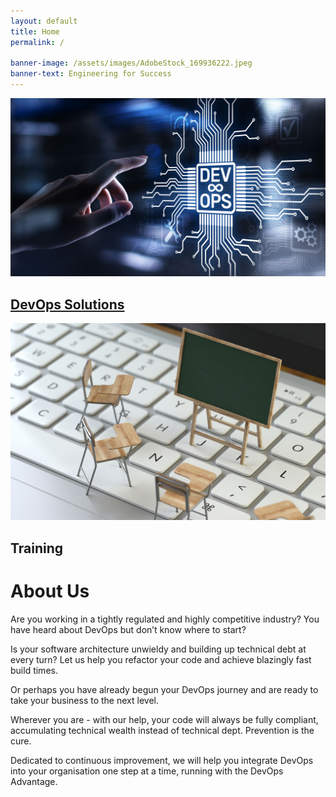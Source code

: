 ```yaml
---
layout: default
title: Home
permalink: /

banner-image: /assets/images/AdobeStock_169936222.jpeg
banner-text: Engineering for Success
---
```


<div class="w3-margin-top w3-row">

  <div class="w3-container w3-half">
    <div class="w3-card-4">
      <img src="/assets/images/AdobeStock_278511657.jpeg" class="ptl-square-image">
      <h2 class="w3-center"><a href="/devops/">DevOps Solutions</a></h2>
    </div>
  </div>

  <div class="w3-container w3-half">
    <div class="w3-card-4">
      <img src="/assets/images/AdobeStock_281187282.jpeg" class="ptl-square-image">
      <h2 class="w3-center">Training</h2>
    </div>
  </div>

</div>

# About Us

Are you working in a tightly regulated and highly competitive industry? You have heard about DevOps but don’t know where to start?

Is your software architecture unwieldy and building up technical debt at every turn? Let us help you refactor your code and achieve blazingly fast build times.

Or perhaps you have already begun your DevOps journey and are ready to take your business to the next level.

Wherever you are - with our help, your code will always be fully compliant, accumulating technical wealth instead of technical dept. Prevention is the cure.

Dedicated to continuous improvement, we will help you integrate DevOps into your organisation one step at a time, running with the DevOps Advantage.
